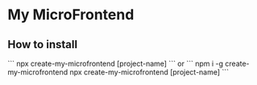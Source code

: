 # My MicroFrontend

<h2>How to install</h2>
```
npx create-my-microfrontend [project-name]
```
or
```
npm i -g create-my-microfrontend
npx create-my-microfrontend [project-name]
```